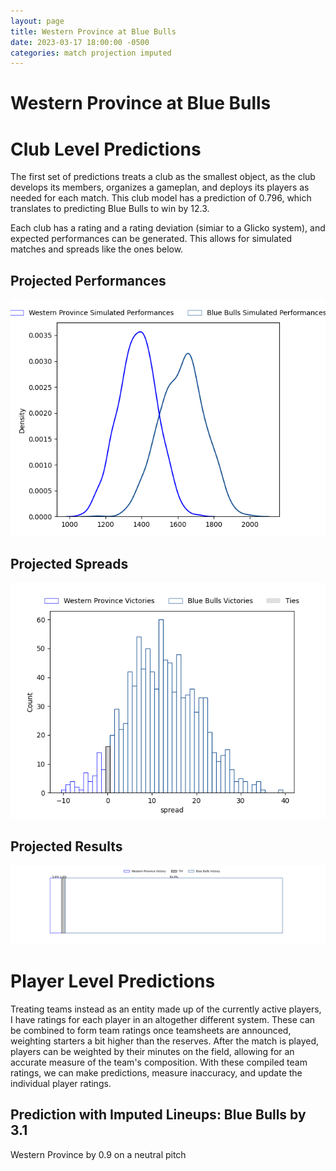 ```yaml
---  
layout: page  
title: Western Province at Blue Bulls  
date: 2023-03-17 18:00:00 -0500  
categories: match projection imputed  
---
```

# Western Province at Blue Bulls

# Club Level Predictions


The first set of predictions treats a club as the smallest object, as the club develops its members, organizes a gameplan, and deploys its players as needed for each match. This club model has a prediction of 0.796, which translates to predicting Blue Bulls to win by 12.3.

Each club has a rating and a rating deviation (simiar to a Glicko system), and expected performances can be generated. This allows for simulated matches and spreads like the ones below.
## Projected Performances


![Projected Performances](plots/performances_2023-03-17-BlueBulls-WesternProvince.png)
## Projected Spreads


![Projected Spreads](plots/spreads_2023-03-17-BlueBulls-WesternProvince.png)
## Projected Results


![Projected Results](plots/resultbar_2023-03-17-BlueBulls-WesternProvince.png)
# Player Level Predictions


Treating teams instead as an entity made up of the currently active players, I have ratings for each player in an altogether different system. These can be combined to form team ratings once teamsheets are announced, weighting starters a bit higher than the reserves. After the match is played, players can be weighted by their minutes on the field, allowing for an accurate measure of the team's composition. With these compiled team ratings, we can make predictions, measure inaccuracy, and update the individual player ratings.
## Prediction with Imputed Lineups: Blue Bulls by 3.1


Western Province by 0.9 on a neutral pitch

